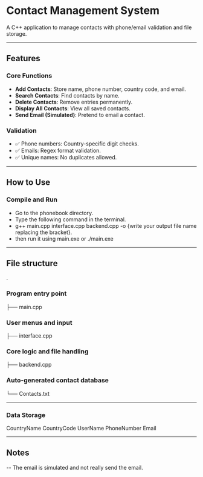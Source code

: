 # Contact Management System  

A C++ application to manage contacts with phone/email validation and file storage.  

---

## Features  

### Core Functions  
- **Add Contacts**: Store name, phone number, country code, and email.  
- **Search Contacts**: Find contacts by name.  
- **Delete Contacts**: Remove entries permanently.  
- **Display All Contacts**: View all saved contacts.  
- **Send Email (Simulated)**: Pretend to email a contact.  

### Validation  
- ✅ Phone numbers: Country-specific digit checks.  
- ✅ Emails: Regex format validation.  
- ✅ Unique names: No duplicates allowed.  

---

## How to Use  

### Compile and Run  
- Go to the phonebook directory.
- Type the following command in the terminal.
- g++ main.cpp interface.cpp backend.cpp -o {write your output file name replacing the bracket}.
- then run it using main.exe or ./main.exe

---


## File structure
.
### Program entry point
├── main.cpp 
### User menus and input
├── interface.cpp 
### Core logic and file handling
├── backend.cpp   
### Auto-generated contact database
└── Contacts.txt      

---

### Data Storage
CountryName CountryCode UserName PhoneNumber Email

---

## Notes
-- The email is simulated and not really send the email.



